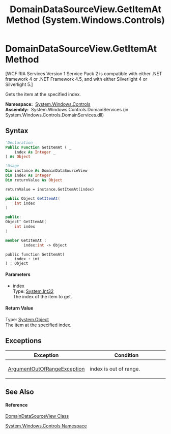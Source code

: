 ﻿---
title: DomainDataSourceView.GetItemAt Method  (System.Windows.Controls)
TOCTitle: GetItemAt Method
ms:assetid: M:System.Windows.Controls.DomainDataSourceView.GetItemAt(System.Int32)
ms:mtpsurl: https://msdn.microsoft.com/en-us/library/system.windows.controls.domaindatasourceview.getitemat(v=VS.91)
ms:contentKeyID: 28754954
ms.date: 01/27/2012
mtps_version: v=VS.91
f1_keywords:
- System.Windows.Controls.DomainDataSourceView.GetItemAt
dev_langs:
- CSharp
- JScript
- VB
- FSharp
- c++
api_location:
- System.Windows.Controls.DomainServices.dll
api_name:
- System.Windows.Controls.DomainDataSourceView.GetItemAt
api_type:
- Managed
topic_type:
- apiref
- kbSyntax
product_family_name: VS
ROBOTS: INDEX,FOLLOW
---

# DomainDataSourceView.GetItemAt Method

\[WCF RIA Services Version 1 Service Pack 2 is compatible with either .NET framework 4 or .NET Framework 4.5, and with either Silverlight 4 or Silverlight 5.\]

Gets the item at the specified index.

**Namespace:**  [System.Windows.Controls](ms590941\(v=vs.91\).md)  
**Assembly:**  System.Windows.Controls.DomainServices (in System.Windows.Controls.DomainServices.dll)

## Syntax

``` vb
'Declaration
Public Function GetItemAt ( _
    index As Integer _
) As Object
```

``` vb
'Usage
Dim instance As DomainDataSourceView
Dim index As Integer
Dim returnValue As Object

returnValue = instance.GetItemAt(index)
```

``` csharp
public Object GetItemAt(
    int index
)
```

``` c++
public:
Object^ GetItemAt(
    int index
)
```

``` fsharp
member GetItemAt : 
        index:int -> Object 
```

``` jscript
public function GetItemAt(
    index : int
) : Object
```

#### Parameters

  - index  
    Type: [System.Int32](https://msdn.microsoft.com/en-us/library/td2s409d)  
    The index of the item to get.  

#### Return Value

Type: [System.Object](https://msdn.microsoft.com/en-us/library/e5kfa45b)  
The item at the specified index.  

## Exceptions

<table>
<colgroup>
<col style="width: 50%" />
<col style="width: 50%" />
</colgroup>
<thead>
<tr class="header">
<th>Exception</th>
<th>Condition</th>
</tr>
</thead>
<tbody>
<tr class="odd">
<td><a href="https://msdn.microsoft.com/en-us/library/8xt94y6e">ArgumentOutOfRangeException</a></td>
<td><p>index is out of range.</p></td>
</tr>
</tbody>
</table>

## See Also

#### Reference

[DomainDataSourceView Class](ff422675\(v=vs.91\).md)

[System.Windows.Controls Namespace](ms590941\(v=vs.91\).md)

